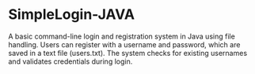 # SimpleLogin-JAVA
A basic command-line login and registration system in Java using file handling. Users can register with a username and password, which are saved in a text file (users.txt). The system checks for existing usernames and validates credentials during login.
